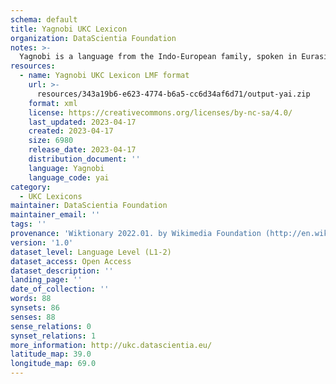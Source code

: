```yaml
---
schema: default
title: Yagnobi UKC Lexicon
organization: DataScientia Foundation
notes: >-
  Yagnobi is a language from the Indo-European family, spoken in Eurasia. The UKC Lexicon of Yagnobi is represented as a lexico-semantic network. It consists of words, word senses, synsets, as well as sense-level and synset-level relationships.
resources:
  - name: Yagnobi UKC Lexicon LMF format
    url: >-
      resources/343a19b6-e623-4774-b6a5-cc6d34af6d71/output-yai.zip
    format: xml
    license: https://creativecommons.org/licenses/by-nc-sa/4.0/
    last_updated: 2023-04-17
    created: 2023-04-17
    size: 6980
    release_date: 2023-04-17
    distribution_document: ''
    language: Yagnobi
    language_code: yai
category:
  - UKC Lexicons
maintainer: DataScientia Foundation
maintainer_email: ''
tags: ''
provenance: 'Wiktionary 2022.01. by Wikimedia Foundation (http://en.wiktionary.org); KinDiv: Kinship Diversity 1.0 by Temuulen Khishigsuren (http://ukc.disi.unitn.it/index.php/kinship/); Princeton WordNet 2.1 by Princeton University (https://wordnet.princeton.edu)'
version: '1.0'
dataset_level: Language Level (L1-2)
dataset_access: Open Access
dataset_description: ''
landing_page: ''
date_of_collection: ''
words: 88
synsets: 86
senses: 88
sense_relations: 0
synset_relations: 1
more_information: http://ukc.datascientia.eu/
latitude_map: 39.0
longitude_map: 69.0
---
```

